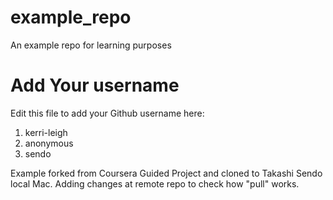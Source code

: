 # example_repo
An example repo for learning purposes
# Add Your username
Edit this file to add your Github username here:
1. kerri-leigh
2. anonymous
3. sendo

Example forked from Coursera Guided Project and cloned to Takashi Sendo local Mac.
Adding changes at remote repo to check how "pull" works.
